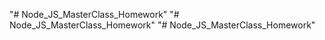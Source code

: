 "# Node_JS_MasterClass_Homework" 
"# Node_JS_MasterClass_Homework" 
"# Node_JS_MasterClass_Homework" 
